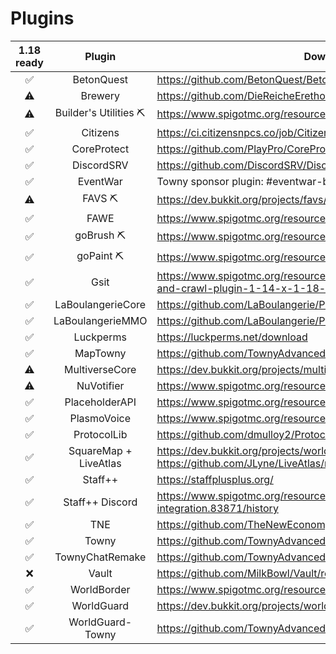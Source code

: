 # Plugins

| 1.18 ready |        Plugin         | Download Link                                                                                                      |
| :--------: | :-------------------: | ------------------------------------------------------------------------------------------------------------------ |
|     ✅     |      BetonQuest       | https://github.com/BetonQuest/BetonQuest/releases                                                                  |
|     ⚠️     |        Brewery        | https://github.com/DieReicheErethons/Brewery/releases                                                              |
|     ⚠️     | Builder's Utilities ⛏ | https://www.spigotmc.org/resources/builders-utilities.42361/history                                                |
|     ✅     |       Citizens        | https://ci.citizensnpcs.co/job/Citizens2/                                                                          |
|     ✅     |      CoreProtect      | https://github.com/PlayPro/CoreProtect/releases                                                                    |
|     ✅     |      DiscordSRV       | https://github.com/DiscordSRV/DiscordSRV/releases                                                                  |
|     ✅     |       EventWar        | Towny sponsor plugin: #eventwar-beta                                                                               |
|     ⚠️     |        FAVS ⛏         | https://dev.bukkit.org/projects/favs/files                                                                         |
|     ✅     |         FAWE          | https://www.spigotmc.org/resources/fast-async-worldedit.13932/history                                              |
|     ✅     |       goBrush ⛏       | https://www.spigotmc.org/resources/gobrush.23118/history                                                           |
|     ✅     |       goPaint ⛏       | https://www.spigotmc.org/resources/gopaint.27717/history                                                           |
|     ✅     |         Gsit          | https://www.spigotmc.org/resources/gsit-modern-sit-seat-and-chair-lay-and-crawl-plugin-1-14-x-1-18-x.62325/history |
|     ✅     |   LaBoulangerieCore   | https://github.com/LaBoulangerie/Plugins/blob/master/LaBoulangerieCore.jar                                         |
|     ✅     |   LaBoulangerieMMO    | https://github.com/LaBoulangerie/Plugins/blob/master/LaBoulangerieMmo.jar                                          |
|     ✅     |       Luckperms       | https://luckperms.net/download                                                                                     |
|     ✅     |       MapTowny        | https://github.com/TownyAdvanced/MapTowny/releases                                                                 |
|     ⚠️     |    MultiverseCore     | https://dev.bukkit.org/projects/multiverse-core/files                                                              |
|     ⚠️     |      NuVotifier       | https://www.spigotmc.org/resources/nuvotifier.13449/history                                                        |
|     ✅     |    PlaceholderAPI     | https://www.spigotmc.org/resources/placeholderapi.6245/history                                                     |
|     ✅     |      PlasmoVoice      | https://www.spigotmc.org/resources/plasmo-voice-server.91064/history                                               |
|     ✅     |      ProtocolLib      | https://github.com/dmulloy2/ProtocolLib/releases                                                                   |
|     ✅     | SquareMap + LiveAtlas | https://dev.bukkit.org/projects/worldguard/ + https://github.com/JLyne/LiveAtlas/releases                          |
|     ✅     |        Staff++        | https://staffplusplus.org/                                                                                         |
|     ✅     |    Staff++ Discord    | https://www.spigotmc.org/resources/staff-discord-integration.83871/history                                         |
|     ✅     |          TNE          | https://github.com/TheNewEconomy/TNE-Bukkit/releases                                                               |
|     ✅     |         Towny         | https://github.com/TownyAdvanced/Towny/releases                                                                    |
|     ✅     |    TownyChatRemake    | https://github.com/TownyAdvanced/WorldGuard-Towny/releases                                                         |
|     ❌     |         Vault         | https://github.com/MilkBowl/Vault/releases                                                                         |
|     ✅     |      WorldBorder      | https://www.spigotmc.org/resources/worldborder.60905/history                                                       |
|     ✅     |      WorldGuard       | https://dev.bukkit.org/projects/worldguard/files                                                                   |
|     ✅     |   WorldGuard-Towny    | https://github.com/TownyAdvanced/WorldGuard-Towny/releases                                                         |
